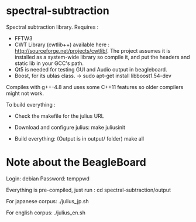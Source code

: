 spectral-subtraction
====================

Spectral subtraction library.
Requires : 
 - FFTW3 
 - CWT Library (cwtlib++) available here : http://sourceforge.net/projects/cwtlib/.
The project assumes it is installed as a system-wide library so compile it, and put the headers and static lib in your GCC's path.
 - Qt5 is needed for testing GUI and Audio output in beagleboard.
 - Boost, for its ublas class. -> sudo apt-get install libboost1.54-dev

Compiles with g++-4.8 and uses some C++11 features so older compilers might
not work.


To build everything :
- Check the makefile for the julius URL
- Download and configure julius:
 make juliusinit 
      
- Build everything: (Output is in output/ folder)
 make all


Note about the BeagleBoard
==========================

Login: debian
Password: temppwd

Everything is pre-compiled, just run : 
 cd spectral-subtraction/output
 
For japanese corpus:
 ./julius_jp.sh 
 
For english corpus:
 ./julius_en.sh
 
